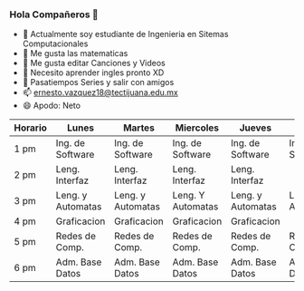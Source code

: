 ### Hola Compañeros 👋

- 🔭 Actualmente soy estudiante de Ingenieria en Sitemas Computacionales
- 🌱 Me gusta las matematicas
- 👯 Me gusta editar Canciones y Videos
- 🤔 Necesito aprender ingles pronto XD
- 💬 Pasatiempos Series y salir con amigos
- 📫 ernesto.vazquez18@tectijuana.edu.mx
- 😄 Apodo: Neto

| Horario | Lunes             | Martes            | Miercoles         | Jueves            | Viernes           |
|---------|-------------------|-------------------|-------------------|-------------------|-------------------|
| 1 pm    | Ing. de Software  | Ing. de Software  | Ing. de Software  | Ing. de Software  | Ing. de Software  |
| 2 pm    | Leng. Interfaz    | Leng. Interfaz    | Leng. Interfaz    | Leng. Interfaz    |                   |
| 3 pm    | Leng. y Automatas | Leng. y Automatas | Leng. Y Automatas | Leng. y Automatas | Leng. y Automatas |
| 4 pm    | Graficacion       | Graficacion       | Graficacion       | Graficacion       |                   |
| 5 pm    | Redes de Comp.    | Redes de Comp.    | Redes de Comp.    | Redes de Comp.    | Redes de Comp.    |
| 6 pm    | Adm. Base Datos   | Adm. Base Datos   | Adm. Base Datos   | Adm. Base Datos   | Adm. Base Datos   |

<!--
**ErnestoVV/ErnestoVV** is a ✨ _special_ ✨ repository because its `README.md` (this file) appears on your GitHub profile.

Here are some ideas to get you started:

- 🔭 I’m currently working on ...
- 🌱 I’m currently learning ...
- 👯 I’m looking to collaborate on ...
- 🤔 I’m looking for help with ...
- 💬 Ask me about ...
- 📫 How to reach me: ...
- 😄 Pronouns: ...
- ⚡ Fun fact: ...
-->
